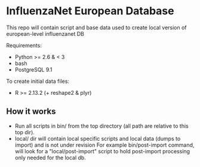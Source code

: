 InfluenzaNet European Database
===============================

This repo will contain script and base data used to create local version of european-level influenzanet DB

Requirements:

- Python >= 2.6 & < 3
- bash
- PostgreSQL 9.1

To create initial data files:
- R >= 2.13.2 (+ reshape2 & plyr)

How it works
-------------

- Run all scripts in bin/ from the top directory (all path are relative to this top dir).
- local/ dir will contain local specific scripts and local data (dumps to import) and is not under revision
  For example bin/post-import command, will look for a "local/post-import" script to hold post-import processing only
  needed for the local db. 